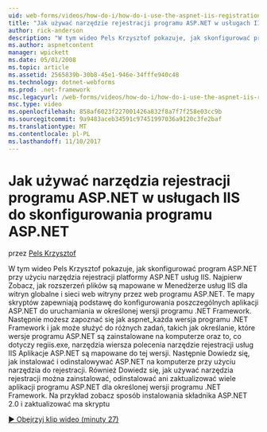 ```yaml
---
uid: web-forms/videos/how-do-i/how-do-i-use-the-aspnet-iis-registration-tool-to-configure-aspnet
title: "Jak używać narzędzie rejestracji programu ASP.NET w usługach IIS do skonfigurowania programu ASP.NET | Dokumentacja firmy Microsoft"
author: rick-anderson
description: "W tym wideo Pels Krzysztof pokazuje, jak skonfigurować program ASP.NET przy użyciu narzędzia rejestracji platformy ASP.NET usług IIS. Najpierw Zobacz odwzorowania rozszerzenia plików do programu ASP.NET w..."
ms.author: aspnetcontent
manager: wpickett
ms.date: 05/01/2008
ms.topic: article
ms.assetid: 2565839b-30b8-45e1-946e-34fffe940c48
ms.technology: dotnet-webforms
ms.prod: .net-framework
msc.legacyurl: /web-forms/videos/how-do-i/how-do-i-use-the-aspnet-iis-registration-tool-to-configure-aspnet
msc.type: video
ms.openlocfilehash: 858af6023f227001426a832f8a7f7f258e03cc9b
ms.sourcegitcommit: 9a9483aceb34591c97451997036a9120c3fe2baf
ms.translationtype: MT
ms.contentlocale: pl-PL
ms.lasthandoff: 11/10/2017
---
```

<a name="how-do-i-use-the-aspnet-iis-registration-tool-to-configure-aspnet"></a>Jak używać narzędzia rejestracji programu ASP.NET w usługach IIS do skonfigurowania programu ASP.NET
====================
przez [Pels Krzysztof](https://twitter.com/chrispels)

W tym wideo Pels Krzysztof pokazuje, jak skonfigurować program ASP.NET przy użyciu narzędzia rejestracji platformy ASP.NET usług IIS. Najpierw Zobacz, jak rozszerzeń plików są mapowane w Menedżerze usług IIS dla witryn globalne i sieci web witryny przez web programu ASP.NET. Te mapy skryptów zapewniają podstawę do konfigurowania poszczególnych aplikacji ASP.NET do uruchamiania w określonej wersji programu .NET Framework. Następnie możesz zapoznać się jak aspnet\_każda wersja programu .NET Framework i jak może służyć do różnych zadań, takich jak określanie, które wersje programu ASP.NET są zainstalowane na komputerze oraz to, co dotyczy regiis.exe, narzędzia wiersza polecenia narzędzie rejestracji usług IIS Aplikacje ASP.NET są mapowane do tej wersji. Następnie Dowiedz się, jak instalować i odinstalowywać ASP.NET na komputerze przy użyciu narzędzia do rejestracji. Również Dowiedz się, jak używać narzędzia rejestracji można zainstalować, odinstalować ani zaktualizować wiele aplikacji programu ASP.NET dla określonej wersji programu .NET Framework. Na przykład zobacz sposób instalowania składnika ASP.NET 2.0 i zaktualizować ma skryptu

[&#9654; Obejrzyj klip wideo (minuty 27)](https://channel9.msdn.com/Blogs/ASP-NET-Site-Videos/how-do-i-use-the-aspnet-iis-registration-tool-to-configure-aspnet)
